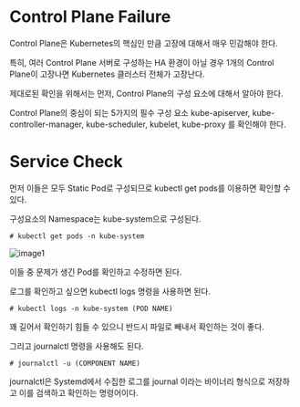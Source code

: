 # Control Plane Failure

Control Plane은 Kubernetes의 핵심인 만큼 고장에 대해서 매우 민감해야 한다.

특히, 여러 Control Plane 서버로 구성하는 HA 환경이 아닐 경우 1개의 Control Plane이 고장나면 Kubernetes 클러스터 전체가 고장난다.

제대로된 확인을 위해서는 먼저, Control Plane의 구성 요소에 대해서 알아야 한다.

Control Plane의 중심이 되는 5가지의 필수 구성 요소 kube-apiserver, kube-controller-manager, kube-scheduler, kubelet, kube-proxy 를 확인해야 한다.

# Service Check

먼저 이들은 모두 Static Pod로 구성되므로 kubectl get pods를 이용하면 확인할 수 있다.

구성요소의 Namespace는 kube-system으로 구성된다.

```
# kubectl get pods -n kube-system
```

![image1]()

이들 중 문제가 생긴 Pod를 확인하고 수정하면 된다.

로그를 확인하고 싶으면 kubectl logs 명령을 사용하면 된다.

```
# kubectl logs -n kube-system (POD NAME)
```

꽤 길어서 확인하기 힘들 수 있으니 반드시 파일로 빼내서 확인하는 것이 좋다.

그리고 journalctl 명령을 사용해도 된다.

```
# journalctl -u (COMPONENT NAME)
```

 journalctl은 Systemd에서 수집한 로그를 journal 이라는 바이너리 형식으로 저장하고 이를 검색하고 확인하는 명령어이다.
